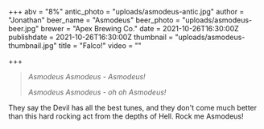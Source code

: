 +++
abv = "8%"
antic_photo = "uploads/asmodeus-antic.jpg"
author = "Jonathan"
beer_name = "Asmodeus"
beer_photo = "uploads/asmodeus-beer.jpg"
brewer = "Apex Brewing Co."
date = 2021-10-26T16:30:00Z
publishdate = 2021-10-26T16:30:00Z
thumbnail = "uploads/asmodeus-thumbnail.jpg"
title = "Falco!"
video = ""

+++
> _Asmodeus Asmodeus - Asmodeus!_
>
> 
> _Asmodeus Asmodeus - oh oh Asmodeus!_

They say the Devil has all the best tunes, and they don't come much better than this hard rocking act from the depths of Hell. Rock me Asmodeus!